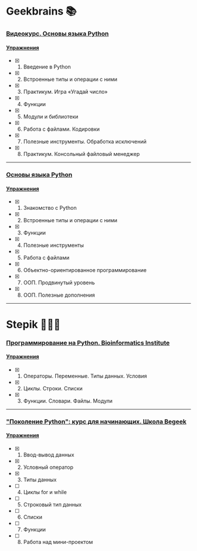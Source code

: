 # Geekbrains 📚

### [Видеокурс. Основы языка Python](https://geekbrains.ru/courses/950) 
#### [Упражнения](https://github.com/Christinayar/Python_Basics/tree/master/GU%20Videocourse.%20Python)
- [x] 1. Введение в Python
- [x] 2. Встроенные типы и операции с ними
- [x] 3. Практикум. Игра «Угадай число»
- [x] 4. Функции
- [x] 5. Модули и библиотеки
- [x] 6. Работа с файлами. Кодировки
- [x] 7. Полезные инструменты. Обработка исключений
- [x] 8. Практикум. Консольный файловый менеджер

***
### [Основы языка Python](https://geekbrains.ru/courses/13) 
#### [Упражнения](https://github.com/Christinayar/Python_Basics/tree/master/GU%20Python)
- [x] 1. Знакомство с Python
- [x] 2. Встроенные типы и операции с ними
- [x] 3. Функции
- [x] 4. Полезные инструменты
- [x] 5. Работа с файлами
- [x] 6. Объектно-ориентированное программирование
- [x] 7. ООП. Продвинутый уровень
- [x] 8. ООП. Полезные дополнения

***

# Stepik 👩🏽‍💻

### [Программирование на Python. Bioinformatics Institute](https://stepik.org/course/67/info) 
#### [Упражнения](https://github.com/Christinayar/Python_Basics/tree/master/Stepik%20Python.%20Bioinformatics)
- [x] 1. Операторы. Переменные. Типы данных. Условия
- [x] 2. Циклы. Строки. Списки
- [x] 3. Функции. Словари. Файлы. Модули

***
### ["Поколение Python": курс для начинающих. Школа Begeek](https://stepik.org/course/58852/info) 
#### [Упражнения](https://github.com/Christina-Y1/Python/tree/master/Stepik%20Python.%20Begeek)
- [x] 1. Ввод-вывод данных
- [x] 2. Условный оператор
- [x] 3. Типы данных
- [ ] 4. Циклы for и while
- [ ] 5. Строковый тип данных
- [ ] 6. Списки
- [ ] 7. Функции
- [ ] 8. Работа над мини-проектом
